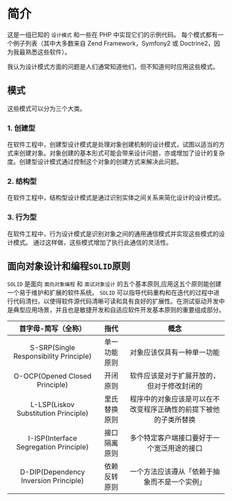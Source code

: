 # 简介

这是一组已知的 `设计模式` 和一些在 PHP 中实现它们的示例代码。 每个模式都有一个例子列表（其中大多数来自 Zend Framework，Symfony2 或 Doctrine2，因为我最熟悉这些软件）。

我认为设计模式方面的问题是人们通常知道他们，但不知道何时应用这些模式。

## 模式

这些模式可以分为三个大类。

### 1. 创建型

在软件工程中，创建型设计模式是处理对象创建机制的设计模式，试图以适当的方式来创建对象。对象创建的基本形式可能会带来设计问题，亦或增加了设计的复杂度。创建型设计模式通过控制这个对象的创建方式来解决此问题。

### 2. 结构型

在软件工程中，结构型设计模式是通过识别实体之间关系来简化设计的设计模式。

### 3. 行为型

在软件工程中，行为设计模式是识别对象之间的通用通信模式并实现这些模式的设计模式。 通过这样做，这些模式增加了执行此通信的灵活性。

## 面向对象设计和编程`SOLID`原则

`SOLID` 是面向 `面向对象编程` 和 `面试对象设计` 的五个基本原则,应用这五个原则能创建一个易于维护和扩展的软件系统。 `SOLID`  可以指导代码重构和在迭代的过程中进行代码清扫，以使得软件源代码清晰可读和具有良好的扩展性。在测试驱动开发中是典型应用场景，并且也是敏捷开发和自适应软件开发基本原则的重要组成部分。

| 首字母-简写（全称） | 指代 | 概念 |
| :-: | :-: | :-: |
| S-SRP(Single Responsibility Principle) | 单一功能原则 | 对象应该仅具有一种单一功能 |
| O-OCP(Opened Closed Principle) | 开闭原则 | 软件应该是对于扩展开放的，但对于修改封闭的 |
| L-LSP(Liskov Substitution Principle) | 里氏替换原则 | 程序中的对象应该是可以在不改变程序正确性的前提下被他的子类所替换 |
| I-ISP(Interface Segregation Principle) | 接口隔离原则 | 多个特定客户端接口要好于一个宽泛用途的接口 |
| D-DIP(Dependency Inversion Principle) | 依赖反转原则 | 一个方法应该遵从「依赖于抽象而不是一个实例」 |